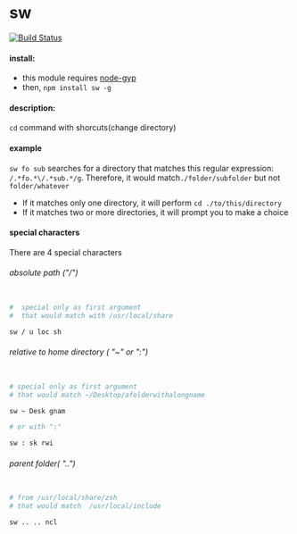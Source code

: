 
# sw

[![Build Status](https://travis-ci.org/komondor/sw.svg?branch=master)](https://travis-ci.org/komondor/sw)



#### install:

- this module requires [node-gyp](https://github.com/nodejs/node-gyp)
- then, `npm install sw -g`

#### description:

`cd` command with shorcuts(change directory)


#### example

`sw fo sub`  searches for a directory that matches this regular     	expression: `/.*fo.*\/.*sub.*/g`. Therefore, it would match`./folder/subfolder` but not `folder/whatever`

- If it matches only one directory, it will perform `cd ./to/this/directory`
- If it matches two or more directories, it will prompt you to make a choice


#### special characters

There are 4 special characters

###### absolute path ("/")

```bash

#  special only as first argument
#  that would match with /usr/local/share

sw / u loc sh
```

###### relative to home directory ( "~" or ":")

```bash

# special only as first argument
# that would match ~/Desktop/afolderwithalongname

sw ~ Desk gnam

# or with ":" 

sw : sk rwi

```

###### parent folder( "..")

```bash

# from /usr/local/share/zsh
# that would match  /usr/local/include

sw .. .. ncl

```
